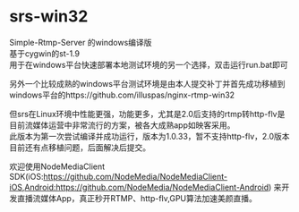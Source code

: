 # srs-win32
Simple-Rtmp-Server 的windows编译版  
基于cygwin的st-1.9  
用于在windows平台快速部署本地测试环境的另一个选择，双击运行run.bat即可  

另外一个比较成熟的windows平台测试环境是由本人提交补丁并首先成功移植到windows平台的https://github.com/illuspas/nginx-rtmp-win32  

但srs在Linux环境中性能更强，功能更多，尤其是2.0后支持的rtmp转http-flv是目前流媒体运营中非常流行的方案，被各大成熟app如映客采用。  
此版本为第一次尝试编译并成功运行，版本为1.0.33，暂不支持http-flv，2.0版本目前还有点移植问题，后面解决后提交。

欢迎使用NodeMediaClient SDK(iOS:https://github.com/NodeMedia/NodeMediaClient-iOS,Android:https://github.com/NodeMedia/NodeMediaClient-Android)
来开发直播流媒体App，真正秒开RTMP、http-flv,GPU算法加速美颜直播。  
